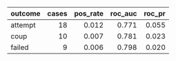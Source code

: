 |outcome | cases| pos_rate| roc_auc| roc_pr|
|:-------|-----:|--------:|-------:|------:|
|attempt |    18|    0.012|   0.771|  0.055|
|coup    |    10|    0.007|   0.781|  0.023|
|failed  |     9|    0.006|   0.798|  0.020|
